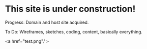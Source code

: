 # This site is under construction!
Progress: Domain and host site acquired.

To Do: Wireframes, sketches, coding, content, basically everything.

<a href="test.png"/ >
